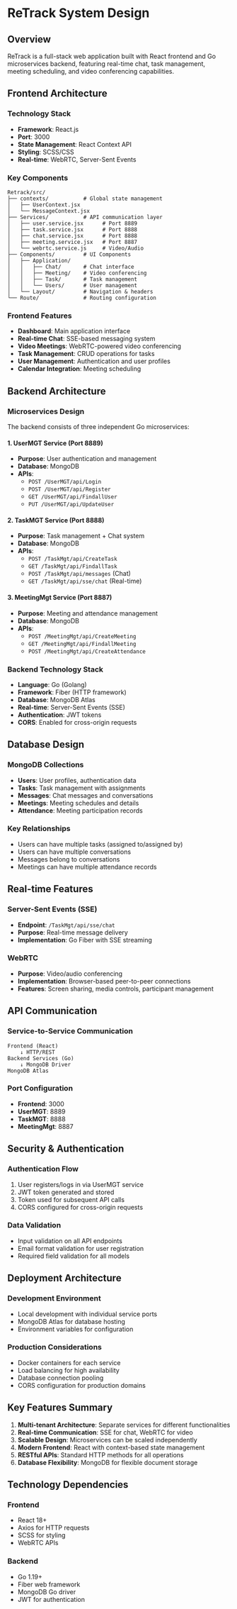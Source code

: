 # ReTrack System Design

## Overview

ReTrack is a full-stack web application built with React frontend and Go microservices backend, featuring real-time chat, task management, meeting scheduling, and video conferencing capabilities.

## Frontend Architecture

### Technology Stack

- **Framework**: React.js
- **Port**: 3000
- **State Management**: React Context API
- **Styling**: SCSS/CSS
- **Real-time**: WebRTC, Server-Sent Events

### Key Components

```
Retrack/src/
├── contexts/           # Global state management
│   ├── UserContext.jsx
│   └── MessageContext.jsx
├── Services/           # API communication layer
│   ├── user.service.jsx      # Port 8889
│   ├── task.service.jsx      # Port 8888
│   ├── chat.service.jsx      # Port 8888
│   ├── meeting.service.jsx   # Port 8887
│   └── webrtc.service.js     # Video/Audio
├── Components/         # UI Components
│   ├── Application/
│   │   ├── Chat/       # Chat interface
│   │   ├── Meeting/    # Video conferencing
│   │   ├── Task/       # Task management
│   │   └── Users/      # User management
│   └── Layout/         # Navigation & headers
└── Route/              # Routing configuration
```

### Frontend Features

- **Dashboard**: Main application interface
- **Real-time Chat**: SSE-based messaging system
- **Video Meetings**: WebRTC-powered video conferencing
- **Task Management**: CRUD operations for tasks
- **User Management**: Authentication and user profiles
- **Calendar Integration**: Meeting scheduling

## Backend Architecture

### Microservices Design

The backend consists of three independent Go microservices:

#### 1. UserMGT Service (Port 8889)

- **Purpose**: User authentication and management
- **Database**: MongoDB
- **APIs**:
  - `POST /UserMGT/api/Login`
  - `POST /UserMGT/api/Register`
  - `GET /UserMGT/api/FindallUser`
  - `PUT /UserMGT/api/UpdateUser`

#### 2. TaskMGT Service (Port 8888)

- **Purpose**: Task management + Chat system
- **Database**: MongoDB
- **APIs**:
  - `POST /TaskMgt/api/CreateTask`
  - `GET /TaskMgt/api/FindallTask`
  - `POST /TaskMgt/api/messages` (Chat)
  - `GET /TaskMgt/api/sse/chat` (Real-time)

#### 3. MeetingMgt Service (Port 8887)

- **Purpose**: Meeting and attendance management
- **Database**: MongoDB
- **APIs**:
  - `POST /MeetingMgt/api/CreateMeeting`
  - `GET /MeetingMgt/api/FindallMeeting`
  - `POST /MeetingMgt/api/CreateAttendance`

### Backend Technology Stack

- **Language**: Go (Golang)
- **Framework**: Fiber (HTTP framework)
- **Database**: MongoDB Atlas
- **Real-time**: Server-Sent Events (SSE)
- **Authentication**: JWT tokens
- **CORS**: Enabled for cross-origin requests

## Database Design

### MongoDB Collections

- **Users**: User profiles, authentication data
- **Tasks**: Task management with assignments
- **Messages**: Chat messages and conversations
- **Meetings**: Meeting schedules and details
- **Attendance**: Meeting participation records

### Key Relationships

- Users can have multiple tasks (assigned to/assigned by)
- Users can have multiple conversations
- Messages belong to conversations
- Meetings can have multiple attendance records

## Real-time Features

### Server-Sent Events (SSE)

- **Endpoint**: `/TaskMgt/api/sse/chat`
- **Purpose**: Real-time message delivery
- **Implementation**: Go Fiber with SSE streaming

### WebRTC

- **Purpose**: Video/audio conferencing
- **Implementation**: Browser-based peer-to-peer connections
- **Features**: Screen sharing, media controls, participant management

## API Communication

### Service-to-Service Communication

```
Frontend (React)
    ↓ HTTP/REST
Backend Services (Go)
    ↓ MongoDB Driver
MongoDB Atlas
```

### Port Configuration

- **Frontend**: 3000
- **UserMGT**: 8889
- **TaskMGT**: 8888
- **MeetingMgt**: 8887

## Security & Authentication

### Authentication Flow

1. User registers/logs in via UserMGT service
2. JWT token generated and stored
3. Token used for subsequent API calls
4. CORS configured for cross-origin requests

### Data Validation

- Input validation on all API endpoints
- Email format validation for user registration
- Required field validation for all models

## Deployment Architecture

### Development Environment

- Local development with individual service ports
- MongoDB Atlas for database hosting
- Environment variables for configuration

### Production Considerations

- Docker containers for each service
- Load balancing for high availability
- Database connection pooling
- CORS configuration for production domains

## Key Features Summary

1. **Multi-tenant Architecture**: Separate services for different functionalities
2. **Real-time Communication**: SSE for chat, WebRTC for video
3. **Scalable Design**: Microservices can be scaled independently
4. **Modern Frontend**: React with context-based state management
5. **RESTful APIs**: Standard HTTP methods for all operations
6. **Database Flexibility**: MongoDB for flexible document storage

## Technology Dependencies

### Frontend

- React 18+
- Axios for HTTP requests
- SCSS for styling
- WebRTC APIs

### Backend

- Go 1.19+
- Fiber web framework
- MongoDB Go driver
- JWT for authentication
